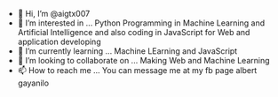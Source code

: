 - 👋 Hi, I’m @aigtx007
- 👀 I’m interested in ... Python Programming in Machine Learning and Artificial Intelligence and also coding in JavaScript for Web and application developing
- 🌱 I’m currently learning ... Machine LEarning and JavaScript
- 💞️ I’m looking to collaborate on ... Making Web and Machine Learning
- 📫 How to reach me ... You can message me at my fb page albert gayanilo

<!---
aigtx007/aigtx007 is a ✨ special ✨ repository because its `README.md` (this file) appears on your GitHub profile.
You can click the Preview link to take a look at your changes.
--->
